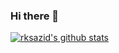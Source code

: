 ### Hi there 👋

[![rksazid's github stats](https://github-readme-stats.vercel.app/api?username=rksazid&count_private=true)](https://github.com/anuraghazra/github-readme-stats)
<!--
**rksazid/rksazid** is a ✨ _special_ ✨ repository because its `README.md` (this file) appears on your GitHub profile.

Here are some ideas to get you started:

- 🔭 I’m currently working on ...
- 🌱 I’m currently learning ...
- 👯 I’m looking to collaborate on ...
- 🤔 I’m looking for help with ...
- 💬 Ask me about ...
- 📫 How to reach me: ...
- 😄 Pronouns: ...
- ⚡ Fun fact: ...
-->

